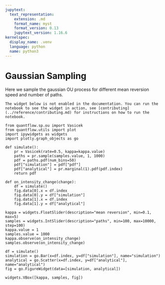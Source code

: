 ```yaml
---
jupytext:
  text_representation:
    extension: .md
    format_name: myst
    format_version: 0.13
    jupytext_version: 1.16.6
kernelspec:
  display_name: .venv
  language: python
  name: python3
---
```


# Gaussian Sampling

Here we sample the gaussian OU process for different mean reversion speed and number of paths.

```{admonition} Interactive notebook not enabled in docs - how to run it interactively?
The widget below is not enabled in the documentation. You can run the notebook to see the widget in action, see [contributing](../reference/contributing.md) for instructions on how to run the notebook.
```

```{code-cell} ipython3
from quantflow.sp.ou import Vasicek
from quantflow.utils import plot
import ipywidgets as widgets
import plotly.graph_objects as go

def simulate():
    pr = Vasicek(rate=0.5, kappa=kappa.value)
    paths = pr.sample(samples.value, 1, 1000)
    pdf = paths.pdf(num_bins=50)
    pdf["simulation"] = pdf["pdf"]
    pdf["analytical"] = pr.marginal(1).pdf(pdf.index)
    return pdf

def on_intensity_change(change):
    df = simulate()
    fig.data[0].x = df.index
    fig.data[0].y = df["simulation"]
    fig.data[1].x = df.index
    fig.data[1].y = df["analytical"]

kappa = widgets.FloatSlider(description="mean reversion", min=0.1, max=5)
samples = widgets.IntSlider(description="paths", min=100, max=10000, step=100)
kappa.value = 1
samples.value = 1000
kappa.observe(on_intensity_change)
samples.observe(on_intensity_change)

df = simulate()
simulation = go.Bar(x=df.index, y=df["simulation"], name="simulation")
analytical = go.Scatter(x=df.index, y=df["analytical"], name="analytical")
fig = go.FigureWidget(data=[simulation, analytical])

widgets.VBox([kappa, samples, fig])
```

```{code-cell} ipython3

```

